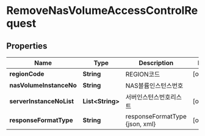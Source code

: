 
# RemoveNasVolumeAccessControlRequest

## Properties
Name | Type | Description | Notes
------------ | ------------- | ------------- | -------------
**regionCode** | **String** | REGION코드 |  [optional]
**nasVolumeInstanceNo** | **String** | NAS볼륨인스턴스번호 | 
**serverInstanceNoList** | **List&lt;String&gt;** | 서버인스턴스번호리스트 |  [optional]
**responseFormatType** | **String** | responseFormatType {json, xml} |  [optional]



